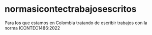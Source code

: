 # normasicontectrabajosescritos
Para los  que estamos en Colombia tratando de escribir trabajos con la norma ICONTEC1486:2022
